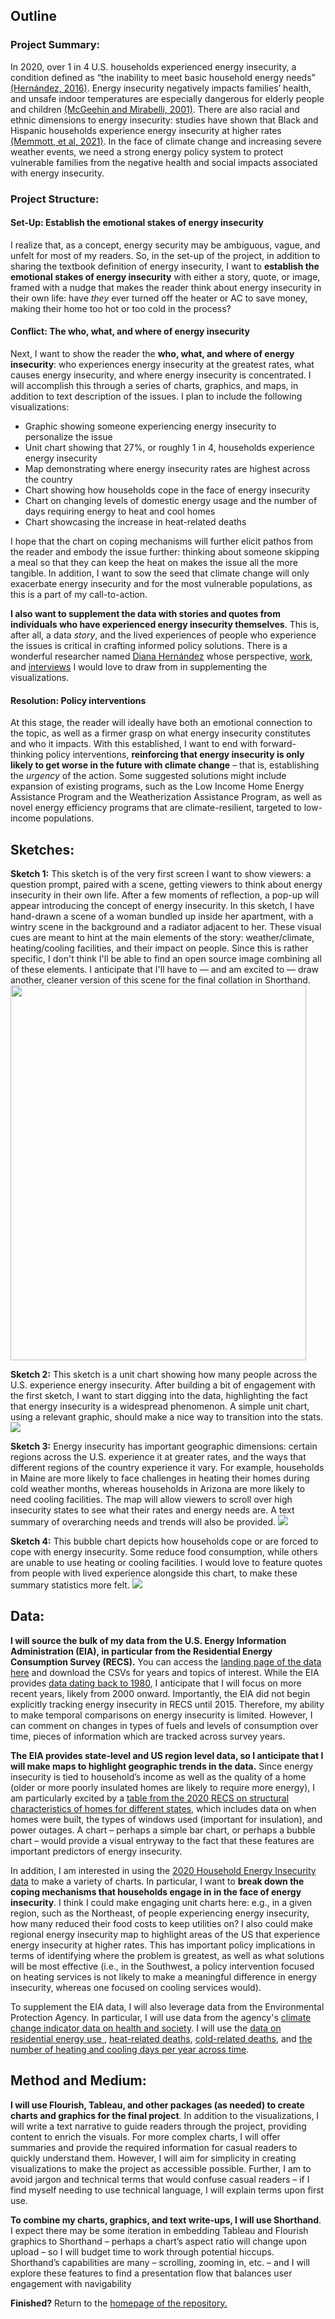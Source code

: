 ## Outline
### Project Summary: 
In 2020, over 1 in 4 U.S. households experienced energy insecurity, a condition defined as “the inability to meet basic household energy needs” [(Hern&aacute;ndez, 2016)](https://www.ncbi.nlm.nih.gov/pmc/articles/PMC5114037/). Energy insecurity negatively impacts families’ health, and unsafe indoor temperatures are especially dangerous for elderly people and children [(McGeehin and Mirabelli, 2001)](https://ehp.niehs.nih.gov/doi/10.1289/ehp.109-1240665). There are also racial and ethnic dimensions to energy insecurity: studies have shown that Black and Hispanic households experience energy insecurity at higher rates [(Memmott, et al, 2021)](https://www.nature.com/articles/s41560-020-00763-9). In the face of climate change and increasing severe weather events, we need a strong energy policy system to protect vulnerable families from the negative health and social impacts associated with energy insecurity. 
<br>
### Project Structure: 
#### Set-Up: Establish the emotional stakes of energy insecurity 
I realize that, as a concept, energy security may be ambiguous, vague, and unfelt for most of my readers. So, in the set-up of the project, in addition to sharing the textbook definition of energy insecurity, I want to <b>establish the emotional stakes of energy insecurity</b> with either a story, quote, or image, framed with a nudge that makes the reader think about energy insecurity in their own life: have <em>they</em> ever turned off the heater or AC to save money, making their home too hot or too cold in the process? 

#### Conflict: The who, what, and where of energy insecurity 
Next, I want to show the reader the <b>who, what, and where of energy insecurity</b>: who experiences energy insecurity at the greatest rates, what causes energy insecurity, and where energy insecurity is concentrated. I will accomplish this through a series of charts, graphics, and maps, in addition to text description of the issues. I plan to include the following visualizations: 
<ul>
  <li>Graphic showing someone experiencing energy insecurity to personalize the issue</li>
  <li>Unit chart showing that 27%, or roughly 1 in 4, households experience energy insecurity</li>
  <li>Map demonstrating where energy insecurity rates are highest across the country</li>
  <li>Chart showing how households cope in the face of energy insecurity</li>
  <li>Chart on changing levels of domestic energy usage and the number of days requiring energy to heat and cool homes</li>
  <li>Chart showcasing the increase in heat-related deaths</li>
</ul>
I hope that the chart on coping mechanisms will further elicit pathos from the reader and embody the issue further: thinking about someone skipping a meal so that they can keep the heat on makes the issue all the more tangible. In addition, I want to sow the seed that climate change will only exacerbate energy insecurity and for the most vulnerable populations, as this is a part of my call-to-action. 

<b>I also want to supplement the data with stories and quotes from individuals who have experienced energy insecurity themselves</b>. This is, after all, a data <em>story</em>, and the lived experiences of people who experience the issues is critical in crafting informed policy solutions. There is a wonderful researcher named [Diana Hern&aacute;ndez]( https://www.publichealth.columbia.edu/people/our-faculty/faculty-action/energy-insecurity) whose perspective, [work]( https://www.ncbi.nlm.nih.gov/pmc/articles/PMC5114037/), and [interviews]( https://www.healthaffairs.org/doi/10.1377/hlthaff.2017.1413) I would love to draw from in supplementing the visualizations. 

#### Resolution: Policy interventions 
At this stage, the reader will ideally have both an emotional connection to the topic, as well as a firmer grasp on what energy insecurity constitutes and who it impacts. With this established, I want to end with forward-thinking policy interventions, <b>reinforcing that energy insecurity is only likely to get worse in the future with climate change</b> – that is, establishing the <em>urgency</em> of the action. Some suggested solutions might include expansion of existing programs, such as the Low Income Home Energy Assistance Program and the Weatherization Assistance Program, as well as novel energy efficiency programs that are climate-resilient, targeted to low-income populations.  

## Sketches: 
<b>Sketch 1:</b> This sketch is of the very first screen I want to show viewers: a question prompt, paired with a scene, getting viewers to think about energy insecurity in their own life. After a few moments of reflection, a pop-up will appear introducing the concept of energy insecurity. In this sketch, I have hand-drawn a scene of a woman bundled up inside her apartment, with a wintry scene in the background and a radiator adjacent to her. These visual cues are meant to hint at the main elements of the story: weather/climate, heating/cooling facilities, and their impact on people. Since this is rather specific, I don't think I'll be able to find an open source image combining all of these elements. I anticipate that I'll have to — and am excited to — draw another, cleaner version of this scene for the final collation in Shorthand. <br>
<img src="Sketch1.gif" class="center" height="600" width="472.5" class="center">

<b>Sketch 2:</b> This sketch is a unit chart showing how many people across the U.S. experience energy insecurity. After building a bit of engagement with the first sketch, I want to start digging into the data, highlighting the fact that energy insecurity is a widespread phenomenon. A simple unit chart, using a relevant graphic, should make a nice way to transition into the stats. 
<img src="IMG-3684_1.jpg" class="center">

<b>Sketch 3:</b> Energy insecurity has important geographic dimensions: certain regions across the U.S. experience it at greater rates, and the ways that different regions of the country experience it vary. For example, households in Maine are more likely to face challenges in heating their homes during cold weather months, whereas households in Arizona are more likely to need cooling facilities. The map will allow viewers to scroll over high insecurity states to see what their rates and energy needs are. A text summary of overarching needs and trends will also be provided.
<img src="Map.gif" class="center">

<b>Sketch 4:</b> This bubble chart depicts how households cope or are forced to cope with energy insecurity. Some reduce food consumption, while others are unable to use heating or cooling facilities. I would love to feature quotes from people with lived experience alongside this chart, to make these summary statistics more felt. 
<img src="IMG-3685.jpg" class=“center”>



## Data:
<b>I will source the bulk of my data from the U.S. Energy Information Administration (EIA), in particular from the Residential Energy Consumption Survey (RECS).</b> You can access the [landing page of the data here]( https://www.eia.gov/consumption/residential/data/2020/) and download the CSVs for years and topics of interest. While the EIA provides [data dating back to 1980](https://www.eia.gov/consumption/residential/data/previous.php), I anticipate that I will focus on more recent years, likely from 2000 onward. Importantly, the EIA did not begin explicitly tracking energy insecurity in RECS until 2015. Therefore, my ability to make temporal comparisons on energy insecurity is limited. However, I can comment on changes in types of fuels and levels of consumption over time, pieces of information which are tracked across survey years. 

<b>The EIA provides state-level and US region level data, so I anticipate that I will make maps to highlight geographic trends in the data.</b> Since energy insecurity is tied to household’s income as well as the quality of a home (older or more poorly insulated homes are likely to require more energy), I am particularly excited by a [table from the 2020 RECS on structural characteristics of homes for different states]( https://view.officeapps.live.com/op/view.aspx?src=https%3A%2F%2Fwww.eia.gov%2Fconsumption%2Fresidential%2Fdata%2F2020%2Fstate%2Fxls%2FState%2520Structural%2520Characteristics.xlsx&wdOrigin=BROWSELINK), which includes data on when homes were built, the types of windows used (important for insulation), and power outages. A chart – perhaps a simple bar chart, or perhaps a bubble chart – would provide a visual entryway to the fact that these features are important predictors of energy insecurity.

In addition, I am interested in using the [2020 Household Energy Insecurity data]( https://view.officeapps.live.com/op/view.aspx?src=https%3A%2F%2Fwww.eia.gov%2Fconsumption%2Fresidential%2Fdata%2F2020%2Fhc%2Fxls%2FHC%252011.1.xlsx&wdOrigin=BROWSELINK) to make a variety of charts. In particular, I want to <b>break down the coping mechanisms that households engage in in the face of energy insecurity</b>. I think I could make engaging unit charts here: e.g., in a given region, such as the Northeast, of people experiencing energy insecurity, how many reduced their food costs to keep utilities on? I also could make regional energy insecurity map to highlight areas of the US that experience energy insecurity at higher rates. This has important policy implications in terms of identifying where the problem is greatest, as well as what solutions will be most effective (i.e., in the Southwest, a policy intervention focused on heating services is not likely to make a meaningful difference in energy insecurity, whereas one focused on cooling services would). 

To supplement the EIA data, I will also leverage data from the Environmental Protection Agency. In particular, I will use data from the agency's [climate change indicator data on health and society](https://www.epa.gov/climate-indicators/health-society). I will use the [data on residential energy use ](https://www.epa.gov/climate-indicators/climate-change-indicators-heating-and-cooling-degree-days), [heat-related deaths](https://www.epa.gov/climate-indicators/climate-change-indicators-heat-related-deaths), [cold-related deaths](https://www.epa.gov/climate-indicators/climate-change-indicators-cold-related-deaths), and [the number of heating and cooling days per year across time](https://www.epa.gov/climate-indicators/climate-change-indicators-heating-and-cooling-degree-days).




## Method and Medium: 
<b>I will use Flourish, Tableau, and other packages (as needed) to create charts and graphics for the final project</b>. In addition to the visualizations, I will write a text narrative to guide readers through the project, providing content to enrich the visuals. For more complex charts, I will offer summaries and provide the required information for casual readers to quickly understand them. However, I will aim for simplicity in creating visualizations to make the project as accessible possible. Further, I am to avoid jargon and technical terms that would confuse casual readers – if I find myself needing to use technical language, I will explain terms upon first use. 

<b>To combine my charts, graphics, and text write-ups, I will use Shorthand</b>. I expect there may be some iteration in embedding Tableau and Flourish graphics to Shorthand – perhaps a chart’s aspect ratio will change upon upload – so I will budget time to work through potential hiccups. Shorthand’s capabilities are many – scrolling, zooming in, etc. – and I will explore these features to find a presentation flow that balances user engagement with navigability


<b>Finished?</b> Return to the [homepage of the repository.](README.md)


